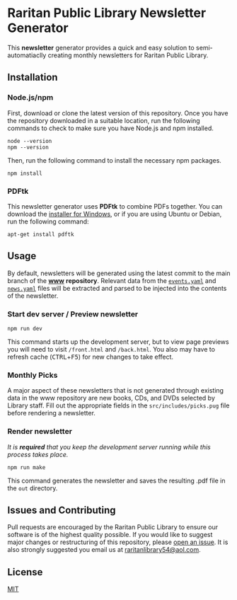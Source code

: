 # **Raritan Public Library Newsletter Generator**
This **newsletter** generator provides a quick and easy solution to semi-automatiaclly creating monthly newsletters for Raritan Public Library.

## **Installation**

### **Node.js/npm**
First, download or clone the latest version of this repository. Once you have the repository downloaded in a suitable location, run the following commands to check to make sure you have Node.js and npm installed.
```
node --version
npm --version
```
Then, run the following command to install the necessary npm packages.
```
npm install
```

### **PDFtk**
This newsletter generator uses **PDFtk** to combine PDFs together. You can download the [installer for Windows](https://www.pdflabs.com/tools/pdftk-the-pdf-toolkit/), or if you are using Ubuntu or Debian, run the following command:
```
apt-get install pdftk
```

## **Usage**
By default, newsletters will be generated using the latest commit to the main branch of the [**www**](https://github.com/raritanlibrary/www) **repository**. Relevant data from the [`events.yaml`](https://github.com/raritanlibrary/www/blob/main/src/data/events.yaml) and [`news.yaml`](https://github.com/raritanlibrary/www/blob/main/src/data/news.yaml) files will be extracted and parsed to be injected into the contents of the newsletter.

### **Start dev server / Preview newsletter**
```
npm run dev
```
This command starts up the development server, but to view page previews you will need to visit `/front.html` and `/back.html`. You also may have to refresh cache (<kbd>CTRL</kbd>+<kbd>F5</kbd>) for new changes to take effect.

### **Monthly Picks**
A major aspect of these newsletters that is not generated through existing data in the www repository are new books, CDs, and DVDs selected by Library staff. Fill out the appropriate fields in the `src/includes/picks.pug` file before rendering a newsletter.

### **Render newsletter**
*It is **required** that you keep the development server running while this process takes place.*
```
npm run make
```
This command generates the newsletter and saves the resulting .pdf file in the `out` directory.

## **Issues and Contributing**
Pull requests are encouraged by the Raritan Public Library to ensure our software is of the highest quality possible. If you would like to suggest major changes or restructuring of this repository, please [open an issue](https://github.com/raritanlibrary/newsletter/issues/new). It is also strongly suggested you email us at [raritanlibrary54@aol.com](mailto:raritanlibrary54@aol.com).

## **License**
[MIT](LICENSE)